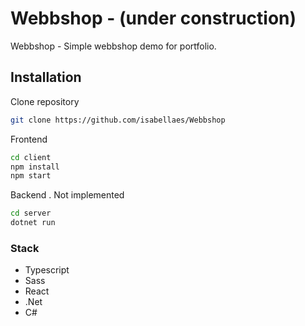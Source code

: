 # Webbshop - (under construction)

Webbshop - Simple webbshop demo for portfolio.

## Installation

Clone repository

```sh
git clone https://github.com/isabellaes/Webbshop
```

Frontend

```sh
cd client
npm install
npm start
```

Backend . Not implemented

```sh
cd server
dotnet run
```

### Stack

- Typescript
- Sass
- React
- .Net
- C#
